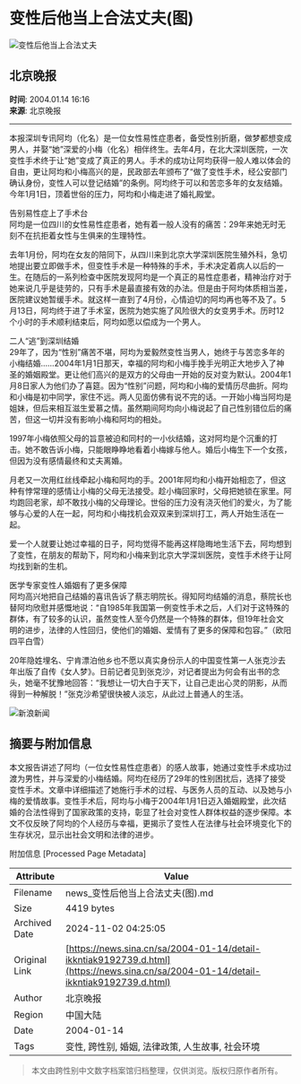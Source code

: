 # 变性后他当上合法丈夫(图)

![变性后他当上合法丈夫](//n.sinaimg.cn/sinakd10200/360/w180h180/20221208/66e7-569a78a66e4078754f520bfdc66dd2a5.jpg)

## 北京晚报

**时间**: 2004.01.14 16:16  
**来源**: 北京晚报

---

本报深圳专讯阿均（化名）是一位女性易性症患者，备受性别折磨，做梦都想变成男人，并娶“她”深爱的小梅（化名）相伴终生。去年4月，在北大深圳医院，一次变性手术终于让“她”变成了真正的男人。手术的成功让阿均获得一般人难以体会的自由，更让阿均和小梅高兴的是，民政部去年颁布了“做了变性手术，经公安部门确认身份，变性人可以登记结婚”的条例。阿均终于可以和苦恋多年的女友结婚。今年1月1日，顶着世俗的压力，阿均和小梅走进了婚礼殿堂。

告别易性症上了手术台  
阿均是一位四川的女性易性症患者，她有着一般人没有的痛苦：29年来她无时无刻不在抗拒着女性与生俱来的生理特性。

去年1月份，阿均在女友的陪同下，从四川来到北京大学深圳医院生殖外科，急切地提出要立即做手术，但变性手术是一种特殊的手术，手术决定着病人以后的一生。在随后的一系列检查中医院发现阿均是一个真正的易性症患者，精神治疗对于她来说几乎是徒劳的，只有手术是最直接有效的办法。但是由于阿均体质相当差，医院建议她暂缓手术。就这样一直到了4月份，心情迫切的阿均再也等不及了。5月13日，阿均终于进了手术室，医院为她实施了风险很大的女变男手术。历时12个小时的手术顺利结束后，阿均如愿以偿成为一个男人。

二人“逃”到深圳结婚  
29年了，因为“性别”痛苦不堪，阿均为爱毅然变性当男人，她终于与苦恋多年的小梅结婚……2004年1月1日那天，幸福的阿均和小梅手挽手光明正大地步入了神圣的婚姻殿堂。更让他们高兴的是双方的父母由一开始的反对变为默认。2004年1月8日家人为他们办了喜筵。因为“性别”问题，阿均和小梅的爱情历尽曲折。阿均和小梅是初中同学，家住不远。两人见面仿佛有说不完的话。一开始小梅当阿均是姐妹，但后来相互滋生爱慕之情。虽然期间阿均向小梅说起了自己性别错位后的痛苦，但这一切并没有影响小梅和阿均的相处。

1997年小梅依照父母的旨意被迫和同村的一小伙结婚，这对阿均是个沉重的打击。她不敢告诉小梅，只能眼睁睁地看着小梅嫁与他人。婚后小梅生下一个女孩，但因为没有感情最终和丈夫离婚。

月老又一次用红丝线牵起小梅和阿均的手。2001年阿均和小梅开始相恋了，但这种有悖常理的感情让小梅的父母无法接受。趁小梅回家时，父母把她锁在家里。阿均跑回老家，却不敢找小梅的父母理论。世俗的压力没有浇灭他们的爱火，为了能够与心爱的人在一起，阿均和小梅找机会双双来到深圳打工，两人开始生活在一起。

爱一个人就要让她过幸福的日子，阿均觉得不能再这样隐晦地生活下去，阿均想到了变性，在朋友的帮助下，阿均和小梅来到北京大学深圳医院，变性手术终于让阿均找到新的生机。

医学专家变性人婚姻有了更多保障  
阿均高兴地把自己结婚的喜讯告诉了蔡志明院长。得知阿均结婚的消息，蔡院长也替阿均欣慰并感慨地说：“自1985年我国第一例变性手术之后，人们对于这特殊的群体，有了较多的认识，虽然变性人至今仍然是一个特殊的群体，但19年社会文明的进步，法律的人性回归，使他们的婚姻、爱情有了更多的保障和包容。”（欧阳四平白雪）

20年隐姓埋名、宁肯漂泊他乡也不愿以真实身份示人的中国变性第一人张克沙去年出版了自传《女人梦》。日前记者见到张克沙，对记者提出为何会有出书的念头，她毫不犹豫地回答：“我想让一切大白于天下，让自己走出心灵的阴影，从而得到一种解脱！”张克沙希望很快被人淡忘，从此过上普通人的生活。

![新浪新闻](https://n.sinaimg.cn/default/80905340/20200331/sinalogo.png)

## 摘要与附加信息

<!-- tcd_abstract -->
本文报告讲述了阿均（一位女性易性症患者）的感人故事，她通过变性手术成功过渡为男性，并与深爱的小梅结婚。阿均在经历了29年的性别困扰后，选择了接受变性手术。文章中详细描述了她施行手术的过程、与医务人员的互动、以及她与小梅的爱情故事。变性手术后，阿均与小梅于2004年1月1日迈入婚姻殿堂，此次结婚的合法性得到了国家政策的支持，彰显了社会对变性人群体权益的逐步保障。本文不仅反映了阿均的个人经历与幸福，更揭示了变性人在法律与社会环境变化下的生存状况，显示出社会文明和法律的进步。
<!-- tcd_abstract_end -->

附加信息 [Processed Page Metadata]

| Attribute       | Value                                  |
|-----------------|----------------------------------------|
| Filename        | news_变性后他当上合法丈夫(图).md                             |
| Size            | 4419 bytes                           |
| Archived Date   | 2024-11-02 04:25:05                             |
| Original Link   | [https://news.sina.cn/sa/2004-01-14/detail-ikkntiak9192739.d.html](https://news.sina.cn/sa/2004-01-14/detail-ikkntiak9192739.d.html)                       |
| Author          | 北京晚报                               |
| Region          | 中国大陆                               |
| Date            | 2004-01-14                                 |
| Tags            | 变性, 跨性别, 婚姻, 法律政策, 人生故事, 社会环境                                 |
>
> 本文由跨性别中文数字档案馆归档整理，仅供浏览。版权归原作者所有。
>